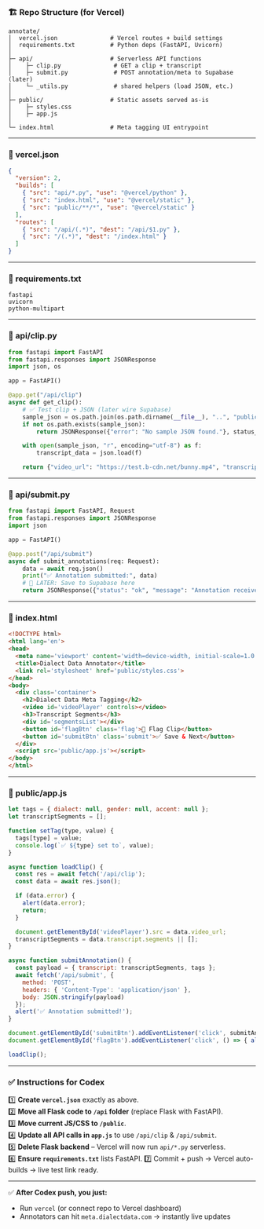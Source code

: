### 🏗 Repo Structure (for Vercel)

```
annotate/
│  vercel.json               # Vercel routes + build settings
│  requirements.txt          # Python deps (FastAPI, Uvicorn)
│
├─ api/                      # Serverless API functions
│    ├─ clip.py               # GET a clip + transcript
│    ├─ submit.py             # POST annotation/meta to Supabase (later)
│    └─ _utils.py             # shared helpers (load JSON, etc.)
│
├─ public/                   # Static assets served as-is
│    ├─ styles.css
│    ├─ app.js
│
└─ index.html                # Meta tagging UI entrypoint
```

---

### 📄 vercel.json

```json
{
  "version": 2,
  "builds": [
    { "src": "api/*.py", "use": "@vercel/python" },
    { "src": "index.html", "use": "@vercel/static" },
    { "src": "public/**/*", "use": "@vercel/static" }
  ],
  "routes": [
    { "src": "/api/(.*)", "dest": "/api/$1.py" },
    { "src": "/(.*)", "dest": "/index.html" }
  ]
}
```

---

### 📄 requirements.txt

```
fastapi
uvicorn
python-multipart
```

---

### 📄 api/clip.py

```python
from fastapi import FastAPI
from fastapi.responses import JSONResponse
import json, os

app = FastAPI()

@app.get("/api/clip")
async def get_clip():
    # ✅ Test clip + JSON (later wire Supabase)
    sample_json = os.path.join(os.path.dirname(__file__), "..", "public", "sample.json")
    if not os.path.exists(sample_json):
        return JSONResponse({"error": "No sample JSON found."}, status_code=404)

    with open(sample_json, "r", encoding="utf-8") as f:
        transcript_data = json.load(f)

    return {"video_url": "https://test.b-cdn.net/bunny.mp4", "transcript": transcript_data}
```

---

### 📄 api/submit.py

```python
from fastapi import FastAPI, Request
from fastapi.responses import JSONResponse
import json

app = FastAPI()

@app.post("/api/submit")
async def submit_annotations(req: Request):
    data = await req.json()
    print("✅ Annotation submitted:", data)
    # 🚀 LATER: Save to Supabase here
    return JSONResponse({"status": "ok", "message": "Annotation received"})
```

---

### 📄 index.html

```html
<!DOCTYPE html>
<html lang='en'>
<head>
  <meta name='viewport' content='width=device-width, initial-scale=1.0'>
  <title>Dialect Data Annotator</title>
  <link rel='stylesheet' href='public/styles.css'>
</head>
<body>
  <div class='container'>
    <h2>Dialect Data Meta Tagging</h2>
    <video id='videoPlayer' controls></video>
    <h3>Transcript Segments</h3>
    <div id='segmentsList'></div>
    <button id='flagBtn' class='flag'>🚩 Flag Clip</button>
    <button id='submitBtn' class='submit'>✅ Save & Next</button>
  </div>
  <script src='public/app.js'></script>
</body>
</html>
```

---

### 📄 public/app.js

```js
let tags = { dialect: null, gender: null, accent: null };
let transcriptSegments = [];

function setTag(type, value) {
  tags[type] = value;
  console.log(`✅ ${type} set to`, value);
}

async function loadClip() {
  const res = await fetch('/api/clip');
  const data = await res.json();

  if (data.error) {
    alert(data.error);
    return;
  }

  document.getElementById('videoPlayer').src = data.video_url;
  transcriptSegments = data.transcript.segments || [];
}

async function submitAnnotation() {
  const payload = { transcript: transcriptSegments, tags };
  await fetch('/api/submit', {
    method: 'POST',
    headers: { 'Content-Type': 'application/json' },
    body: JSON.stringify(payload)
  });
  alert('✅ Annotation submitted!');
}

document.getElementById('submitBtn').addEventListener('click', submitAnnotation);
document.getElementById('flagBtn').addEventListener('click', () => { alert('🚩 Clip flagged!'); });

loadClip();
```

---

### ✅ Instructions for Codex

1️⃣ **Create `vercel.json`** exactly as above.  
2️⃣ **Move all Flask code to `/api` folder** (replace Flask with FastAPI).  
3️⃣ **Move current JS/CSS to `/public`**.  
4️⃣ **Update all API calls in `app.js`** to use `/api/clip` & `/api/submit`.  
5️⃣ **Delete Flask backend** – Vercel will now run `api/*.py` serverless.  
6️⃣ **Ensure `requirements.txt`** lists FastAPI.
7️⃣ Commit + push → Vercel auto-builds → live test link ready.

---

✅ **After Codex push, you just:**
- Run `vercel` (or connect repo to Vercel dashboard)
- Annotators can hit `meta.dialectdata.com` → instantly live updates
